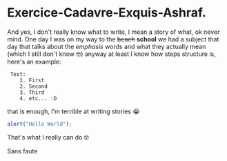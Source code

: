 # Exercice-Cadavre-Exquis-Ashraf.
And yes, I don't really know what to write, I mean a story of what, ok never mind.
One day I was on my way to the ~~beach~~ **school** we had a subject that day that talks about the *emphasis* words and what they actually mean (which I still don't know 🤓)
anyway at least I know how steps structure is, here's an example:

	 Test:
		1. First
		2. Second
		3. Third
		4. etc... :D

that is enough, I'm terrible at writing stories 😭

```javascript
alert("Hello World");
```
That's what I really can do 🤓

Sans faute
